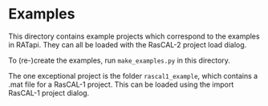 # Examples

This directory contains example projects which correspond to the examples in RATapi.
They can all be loaded with the RasCAL-2 project load dialog.

To (re-)create the examples, run `make_examples.py` in this directory.

The one exceptional project is the folder `rascal1_example`, which contains a .mat
file for a RasCAL-1 project. This can be loaded using the import RasCAL-1 project dialog.
